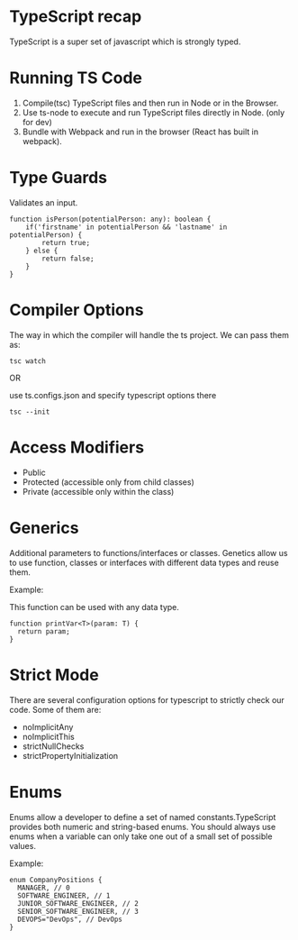 # TypeScript recap

TypeScript is a super set of javascript which is strongly typed.

# Running TS Code

1. Compile(tsc) TypeScript files and then run in Node or in the Browser.
2. Use ts-node to execute and run TypeScript files directly in Node. (only for dev)
3. Bundle with Webpack and run in the browser (React has built in webpack).

# Type Guards

Validates an input.

```
function isPerson(potentialPerson: any): boolean {
    if('firstname' in potentialPerson && 'lastname' in potentialPerson) {
        return true;
    } else {
        return false;
    }
}
```

# Compiler Options

The way in which the compiler will handle the ts project.
We can pass them as:

```
tsc watch
```

OR

use ts.configs.json and specify typescript options there

```
tsc --init
```

# Access Modifiers

- Public
- Protected (accessible only from child classes)
- Private (accessible only within the class)

# Generics

Additional parameters to functions/interfaces or classes.
Genetics allow us to use function, classes or interfaces with different data types and reuse them.

Example:

This function can be used with any data type.

```
function printVar<T>(param: T) {
  return param;
}
```

# Strict Mode

There are several configuration options for typescript to strictly check our code.
Some of them are:

- noImplicitAny
- noImplicitThis
- strictNullChecks
- strictPropertyInitialization

# Enums

Enums allow a developer to define a set of named constants.TypeScript provides both numeric and string-based enums.
You should always use enums when a variable can only take one out of a small set of possible values.

Example:

```
enum CompanyPositions {
  MANAGER, // 0
  SOFTWARE_ENGINEER, // 1
  JUNIOR_SOFTWARE_ENGINEER, // 2
  SENIOR_SOFTWARE_ENGINEER, // 3
  DEVOPS="DevOps", // DevOps
}
```
